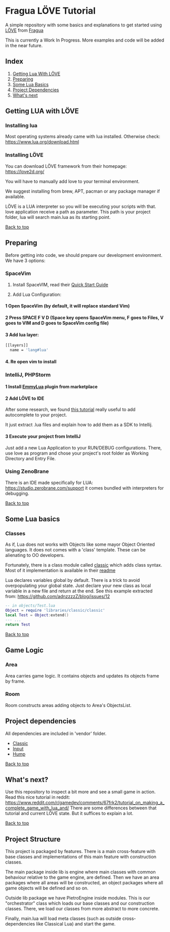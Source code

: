 # Fragua LÖVE Tutorial
A simple repository with some basics and explanations to get started using [LÖVE](https://love2d.org/) from [Fragua](https://www.fragua.com.ar)

This is currently a Work In Progress. More examples and code will be added in the near future.

## Index

1. [Getting Lua With LÖVE](#getting-lua-with-lve)
2. [Preparing](#preparing)
3. [Some Lua Basics](#some-lua-basics)
4. [Project Dependencies](#project-dependencies)
5. [What's next](#what-next)

## Getting LUA with LÖVE

### Installing lua

Most operating systems already came with lua installed. Otherwise check: https://www.lua.org/download.html

### Installing LÖVE

You can download LÖVE framework from their homepage: https://love2d.org/

You will have to manually add love to your terminal environment.

We suggest installing from brew, APT, pacman or any package manager if available.

LÖVE is a LUA interpreter so you will be executing your scripts with that. love application receive a path as parameter. This path is your project folder, lua will search main.lua as its starting point.

[Back to top](#fragua-lve-tutorial)

## Preparing

Before getting into code, we should prepare our development environment. We have 3 options:

### SpaceVim

1. Install SpaceVIM, read their [Quick Start Guide](https://spacevim.org/quick-start-guide/)

2. Add Lua Configuration: 

#### 1 Open SpaceVim (by default, it will replace standard Vim)
#### 2 Press SPACE F V D (Space key opens SpaceVim menu, F goes to Files, V goes to VIM and D goes to SpaceVim config file)
#### 3 Add lua layer:
```bash
[[layers]]
  name = 'lang#lua'
```
#### 4. Re open vim to install

### IntelliJ, PHPStorm

#### 1 Install [EmmyLua](https://plugins.jetbrains.com/plugin/9768-emmylua/) plugin from marketplace
#### 2 Add LÖVE to IDE
After some research, we found [this tutorial](https://github.com/kindfulkirby/Emmy-love-api) really useful to add autocomplete to your project.

It just extract .lua files and explain how to add them as a SDK to Intellij.
#### 3 Execute your project from IntelliJ
Just add a new Lua Application to your RUN/DEBUG configurations. There, use love as program and chose your project's root folder as Working Directory and Entry File.

### Using ZenoBrane

There is an IDE made specifically for LUA: https://studio.zerobrane.com/support it comes bundled with interpreters for debugging.

[Back to top](#fragua-lve-tutorial)

## Some Lua basics

### Classes

As if, Lua does not works with Objects like some mayor Object Oriented languages. It does not comes with a 'class' template. These can be alienating to OO developers.

Fortunately, there is a class module called [classic](https://github.com/rxi/classic) which adds class syntax. Most of it implementation is available in their [readme](https://github.com/rxi/classic)

Lua declares variables global by default. There is a trick to avoid overpopulating your global state. Just declare your new class as local variable in a new file and return at the end.
See this example extracted from: https://github.com/adnzzzzZ/blog/issues/12
```lua
-- in objects/Test.lua
Object = require 'libraries/classic/classic'
local Test = Object:extend()
--- ... 
return Test
``` 

[Back to top](#fragua-lve-tutorial)

## Game Logic

### Area

Area carries game logic. It contains objects and updates its objects frame by frame. 

### Room

Room constructs areas adding objects to Area's ObjectsList.


## Project dependencies

All dependencies are included in 'vendor' folder.

- [Classic](https://github.com/rxi/classic)
- [Input](https://github.com/adnzzzzZ/boipushy)
- [Hump](https://hump.readthedocs.io/en/latest/)

[Back to top](#fragua-lve-tutorial)

## What's next?

Use this repository to inspect a bit more and see a small game in action. Read this nice tutorial in reddit: https://www.reddit.com/r/gamedev/comments/67frk2/tutorial_on_making_a_complete_game_with_lua_and/ There are some differences between that tutorial and current LÖVE state. But it suffices to explain a lot.

[Back to top](#fragua-lve-tutorial)

## Project Structure

This project is packaged by features. There is a main cross-feature with base classes and implementations of this main feature with construction classes.

The main package inside lib is engine where main classes with common behaviour relative to the game engine, are defined. Then we have an area packages where all areas will be constructed, an object packages where all game objects will be defined and so on.

Outside lib package we have PietroEngine inside modules. This is our "orchestrator" class which loads our base classes and our construction classes. There, we load our classes from more abstract to more concrete.

Finally, main.lua will load meta classes (such as outside cross-dependencies like Classical Lua) and start the game.